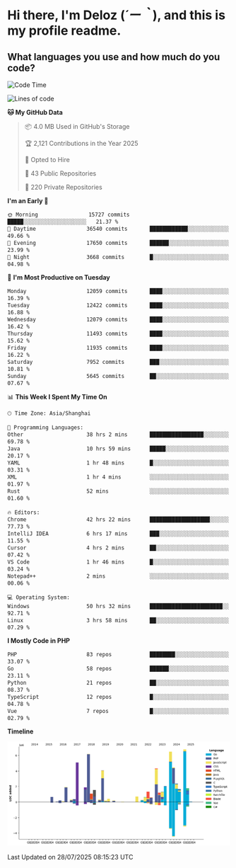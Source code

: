 # **Hi there, I'm Deloz (*´ー｀*), and this is my profile readme.**

## **What languages you use and how much do you code?**

<!--START_SECTION:waka-->
![Code Time](http://img.shields.io/badge/Code%20Time-6%2C979%20hrs%2052%20mins-blue)

![Lines of code](https://img.shields.io/badge/From%20Hello%20World%20I%27ve%20Written-60.3%20million%20lines%20of%20code-blue)

**🐱 My GitHub Data** 

> 📦 4.0 MB Used in GitHub's Storage 
 > 
> 🏆 2,121 Contributions in the Year 2025
 > 
> 💼 Opted to Hire
 > 
> 📜 43 Public Repositories 
 > 
> 🔑 220 Private Repositories 
 > 
**I'm an Early 🐤** 

```text
🌞 Morning                15727 commits       █████░░░░░░░░░░░░░░░░░░░░   21.37 % 
🌆 Daytime                36540 commits       ████████████░░░░░░░░░░░░░   49.66 % 
🌃 Evening                17650 commits       ██████░░░░░░░░░░░░░░░░░░░   23.99 % 
🌙 Night                  3668 commits        █░░░░░░░░░░░░░░░░░░░░░░░░   04.98 % 
```
📅 **I'm Most Productive on Tuesday** 

```text
Monday                   12059 commits       ████░░░░░░░░░░░░░░░░░░░░░   16.39 % 
Tuesday                  12422 commits       ████░░░░░░░░░░░░░░░░░░░░░   16.88 % 
Wednesday                12079 commits       ████░░░░░░░░░░░░░░░░░░░░░   16.42 % 
Thursday                 11493 commits       ████░░░░░░░░░░░░░░░░░░░░░   15.62 % 
Friday                   11935 commits       ████░░░░░░░░░░░░░░░░░░░░░   16.22 % 
Saturday                 7952 commits        ███░░░░░░░░░░░░░░░░░░░░░░   10.81 % 
Sunday                   5645 commits        ██░░░░░░░░░░░░░░░░░░░░░░░   07.67 % 
```


📊 **This Week I Spent My Time On** 

```text
🕑︎ Time Zone: Asia/Shanghai

💬 Programming Languages: 
Other                    38 hrs 2 mins       █████████████████░░░░░░░░   69.78 % 
Java                     10 hrs 59 mins      █████░░░░░░░░░░░░░░░░░░░░   20.17 % 
YAML                     1 hr 48 mins        █░░░░░░░░░░░░░░░░░░░░░░░░   03.31 % 
XML                      1 hr 4 mins         ░░░░░░░░░░░░░░░░░░░░░░░░░   01.97 % 
Rust                     52 mins             ░░░░░░░░░░░░░░░░░░░░░░░░░   01.60 % 

🔥 Editors: 
Chrome                   42 hrs 22 mins      ███████████████████░░░░░░   77.73 % 
IntelliJ IDEA            6 hrs 17 mins       ███░░░░░░░░░░░░░░░░░░░░░░   11.55 % 
Cursor                   4 hrs 2 mins        ██░░░░░░░░░░░░░░░░░░░░░░░   07.42 % 
VS Code                  1 hr 46 mins        █░░░░░░░░░░░░░░░░░░░░░░░░   03.24 % 
Notepad++                2 mins              ░░░░░░░░░░░░░░░░░░░░░░░░░   00.06 % 

💻 Operating System: 
Windows                  50 hrs 32 mins      ███████████████████████░░   92.71 % 
Linux                    3 hrs 58 mins       ██░░░░░░░░░░░░░░░░░░░░░░░   07.29 % 
```

**I Mostly Code in PHP** 

```text
PHP                      83 repos            ████████░░░░░░░░░░░░░░░░░   33.07 % 
Go                       58 repos            ██████░░░░░░░░░░░░░░░░░░░   23.11 % 
Python                   21 repos            ██░░░░░░░░░░░░░░░░░░░░░░░   08.37 % 
TypeScript               12 repos            █░░░░░░░░░░░░░░░░░░░░░░░░   04.78 % 
Vue                      7 repos             █░░░░░░░░░░░░░░░░░░░░░░░░   02.79 % 
```



**Timeline**

![Lines of Code chart](https://raw.githubusercontent.com/deloz/deloz/main/assets/bar_graph.png)


 Last Updated on 28/07/2025 08:15:23 UTC
<!--END_SECTION:waka-->
